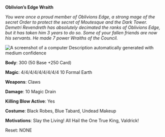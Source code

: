 **Oblivion’s Edge Wraith**

*You were once a proud member of Oblivions Edge, a strong mage of the secret Order to protect the secret of Moutesque and the Dark Tower. Demetri Revendreth has absolutely decimated the ranks of Oblivions Edge, but it has taken him 3 years to do so. Some of your fallen friends are now his servants. He made 7 power Wraiths of the Council.*

![A screenshot of a computer  Description automatically generated with medium confidence](file:///C:/Users/deadk/AppData/Local/Packages/oice_16_974fa576_32c1d314_1a99/AC/Temp/msohtmlclip1/01/clip_image002.png)

**Body**: 300 (50 Base +250 Card)

**Magic**: 4/4/4/4/4/4/4/4/4  10 Formal Earth

**Weapons**: Claws

**Damage**: 10 Magic Drain

**Killing Blow Active**: Yes

**Costume**: Black Robes, Blue Tabard, Undead Makeup

**Motivations**: Slay the Living! All Hail the One True King, Valdrick!

Reset: NONE

 

 

 